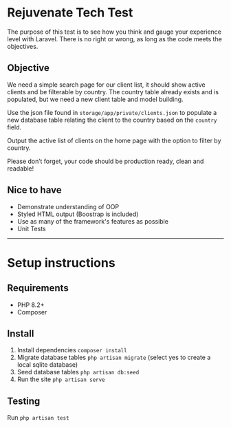 # Rejuvenate Tech Test
The purpose of this test is to see how you think and gauge your experience level with Laravel. There is no right or wrong, as long as the code meets the objectives.

## Objective
We need a simple search page for our client list, it should show active clients and be filterable by country. The country table already exists and is populated, but we need a new client table and model building.

Use the json file found in `storage/app/private/clients.json` to populate a new database table relating the client to the country based on the `country` field. 

Output the active list of clients on the home page with the option to filter by country.

Please don’t forget, your code should be production ready, clean and readable!

## Nice to have
- Demonstrate understanding of OOP
- Styled HTML output (Boostrap is included)
- Use as many of the framework's features as possible
- Unit Tests

---

# Setup instructions

## Requirements
- PHP 8.2+
- Composer

## Install
1. Install dependencies `composer install`
2. Migrate database tables `php artisan migrate` (select yes to create a local sqlite database)
3. Seed database tables `php artisan db:seed`
4. Run the site `php artisan serve`

## Testing
Run `php artisan test`
